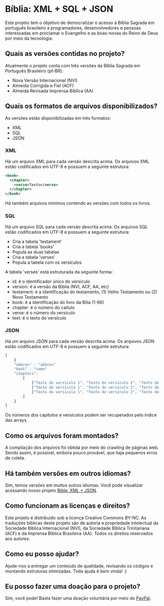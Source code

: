 # Bíblia: XML + SQL + JSON
Este projeto tem o objetivo de democratizar o acesso à Bíblia Sagrada em português brasileiro a programadores, desenvolvedores e pessoas interessadas em proclamar o Evangelho e as boas-novas do Reino de Deus por meio da tecnologia. 


## Quais as versões contidas no projeto?
Atualmente o projeto conta com três versões da Bíblia Sagrada em Português Brasileiro (pt-BR):
- Nova Versão Internacional (NVI)
- Almeida Corrigida e Fiel (ACF)
- Almeida Revisada Imprensa Bíblica (AA)

## Quais os formatos de arquivos disponibilizados?
As versões estão disponibilizadas em três formatos:
- XML
- SQL
- JSON

### XML
Há um arquivo XML para cada versão descrita acima. Os arquivos XML estão codificados em UTF-8 e possuem a seguinte estrutura:
```xml
<book>
  <chapter>
    <verse>Texto</verse>
  </chapter>
</book>
```

Há também arquivos mínimos contendo as versões com todos os livros.

### SQL
Há um arquivo SQL para cada versão descrita acima. Os arquivos SQL estão codificados em UTF-8 e possuem a seguinte estrutura:
- Cria a tabela 'testament'
- Cria a tabela 'books'
- Popula as duas tabelas
- Cria a tabela 'verses'
- Popula a tabela com os versículos

A tabela 'verses' está estruturada da seguinte forma:
- id: é o identificador único do versículo
- version: é a versão da Bíblia (NVI, ACF, AA, etc)
- testament: é a identificação do testamento, (1) Velho Testamento ou (2) Novo Testamento
- book: é a identificação do livro da Bília (1-66)
- chapter: é o número do caítulo
- verse: é o número do versículo
- text: é o texto do versículo

### JSON
Há um arquivo JSON para cada versão descrita acima. Os arquivos JSON estão codificados em UTF-8 e possuem a seguinte estrutura:
```javascript
[
	{
	"abbrev" : "abbrev"
	"book" : "name"
	"chapters": 
		[
			["Texto do versículo 1", "Texto do versículo 2", "Texto do versculo 3", "..."],
			["Texto do versículo 1", "Texto do versículo 2", "Texto do versculo 3", "..."],
			["Texto do versículo 1", "Texto do versículo 2", "Texto do versculo 3", "..."]
		]
	}
]
```
Os números dos capítulos e versículos podem ser recuperados pelo índice das arrays.

## Como os arquivos foram montados?
A compilação dos arquivos foi obtida por meio do crawling de páginas web. Sendo assim, é possível, embora pouco provável, que haja pequenos erros de coleta.

## Há também versões em outros idiomas?
Sim, temos versões em muitos outros idiomas. Você pode visualizar acessando nosso projeto [Bible: XML + JSON](https://github.com/thiagobodruk/bible).

## Como funcionam as licenças e direitos?
Este projeto é distribuído sob a licença Creative Commons BY-NC. As traduções bíblicas deste projeto são de autoria e propriedade intelectual da Sociedade Bíblica Internacional (NVI), da Sociedade Bíblica Trinitariana (ACF) e da Imprensa Bíblica Brasileira (AA). Todos os direitos reservados aos autores.

## Como eu posso ajudar?
Ajude-nos a entregar um conteúdo de qualidade, revisando os códigos e montando estruturas otimizadas. Toda ajuda é bem vinda! :)

## Eu posso fazer uma doação para o projeto?
Sim, você pode! Basta fazer uma doação voluntária por meio do [PayPal](https://www.paypal.com/cgi-bin/webscr?cmd=_donations&business=A9FM66AQT672L&lc=BR&item_name=Bible%20Sources&currency_code=BRL&bn=PP%2dDonationsBF%3abtn_donateCC_LG%2egif%3aNonHosted).


